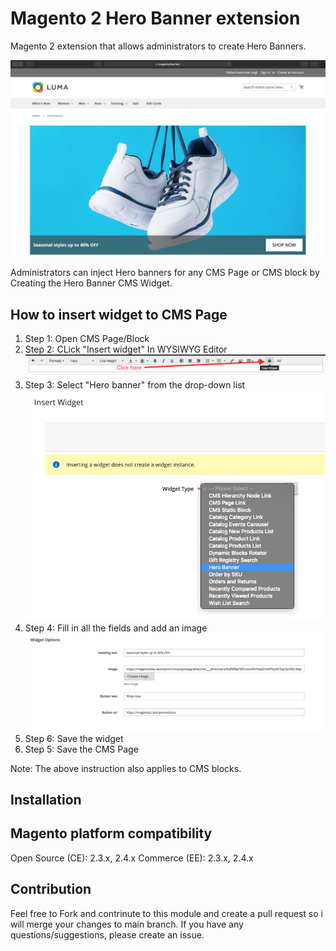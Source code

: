 # Magento 2  Hero Banner extension

Magento 2 extension that allows administrators to create Hero Banners.

![Magento 2 Hero Banner](README/hero_banner.png) 

Administrators can inject Hero banners for any CMS Page or CMS block by Creating the Hero Banner CMS Widget.

## How to insert widget to CMS Page

1. Step 1: Open CMS Page/Block
1. Step 2: CLick "Insert widget" In WYSIWYG Editor  ![Inserting widget](README/inserting_widget.png) 
1. Step 3: Select "Hero banner" from the drop-down list ![Creating widget](README/creating_widget.png)
1. Step 4: Fill in all the fields and add an image ![Filling widget](README/filling_form.png)
1. Step 6: Save the widget
1. Step 5: Save the CMS Page

Note: The above instruction also applies to CMS blocks.

## Installation

## Magento platform compatibility

Open Source (CE): 2.3.x, 2.4.x
Commerce (EE): 2.3.x, 2.4.x

## Contribution

Feel free to Fork and contrinute to this module and create a pull request so i will merge your changes to main branch.
If you have any questions/suggestions, please create an issue. 

